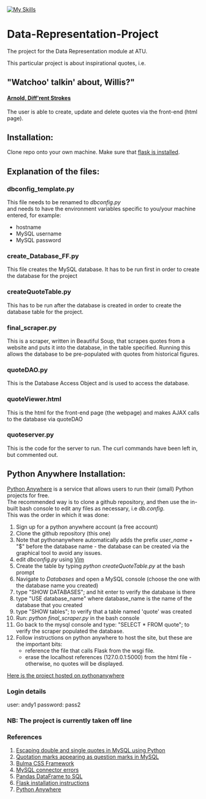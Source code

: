 [![My Skills](https://skillicons.dev/icons?i=python,mysql,flask&theme=light)](https://skillicons.dev)
</i>

# Data-Representation-Project
The project for the Data Representation module at ATU.<br>

This particular project is about inspirational quotes, i.e.

## "Watchoo' talkin' about, Willis?"
#### [Arnold, Diff'rent Strokes](https://www.bing.com/ck/a?!&&p=f1dd64d283bcf503JmltdHM9MTY3MzY1NDQwMCZpZ3VpZD0wYzg5YzZjYS1jNDhlLTZlYmUtMjQ5Ni1kNzhhYzVjMzZmMzQmaW5zaWQ9NTE5NA&ptn=3&hsh=3&fclid=0c89c6ca-c48e-6ebe-2496-d78ac5c36f34&psq=whatchoo+talkin+bout+willis&u=a1aHR0cHM6Ly93d3cueW91dHViZS5jb20vd2F0Y2g_dj1iSmQxUmt0allUVQ&ntb=1)


The user is able to create, update and delete quotes via the front-end (html page).


## Installation:

Clone repo onto your own machine.
Make sure that [flask is installed](https://flask.palletsprojects.com/en/1.1.x/installation/).

## Explanation of the files:

### dbconfig_template.py

This file needs to be renamed to *dbconfig.py*<br>
and needs to have the environment variables specific to you/your machine entered, for example:<br>
- hostname
- MySQL username
- MySQL password

### create_Database_FF.py

This file creates the MySQL database. It has to be run first in order to create the database for the project


### createQuoteTable.py

This has to be run after the database is created in order to create the database table for the project.


### final_scraper.py
This is a scraper, written in Beautiful Soup, that scrapes quotes from a website and puts it into the database, in the table specified. 
Running this allows the database to be pre-populated with quotes from historical figures.

### quoteDAO.py

This is the Database Access Object and is used to access the database. 


### quoteViewer.html

This is the html for the front-end page (the webpage) and makes AJAX calls to the database via quoteDAO

### quoteserver.py
This is the code for the server to run.
The curl commands have been left in, but commented out.


## Python Anywhere Installation:
[Python Anywhere](https://www.pythonanywhere.com/) is a service that allows users to run their (small) Python projects for free.<br>
The recommended way is to clone a github repository, and then use the in-built bash console to edit any files as necessary, i.e *db.config*.<br>
This was the order in which it was done:
1. Sign up for a python anywhere account (a free account)
2. Clone the github repository (this one)
3. Note that pythonanywhere automatically adds the prefix *user_name* + "$" before the database name - the database can be created via the graphical tool to avoid any issues.
4. edit *dbconfig.py* using [Vim](http://vimsheet.com/)
5. Create the table by typing *python createQuoteTable.py* at the bash prompt
6. Navigate to *Databases* and open a MySQL console (choose the one with the database name you created)
7. type "SHOW DATABASES"; and hit enter to verify the database is there
8. type "USE database_name" where database_name is the name of the database that you created
9. type "SHOW tables"; to verify that a table named 'quote' was created
10. Run: *python final_scraper.py* in the bash console
11. Go back to the mysql console and type: "SELECT * FROM quote"; to verify the scraper populated the database.
12. Follow instructions on python anywhere to host the site, but these are the important bits:
    - reference the file that calls Flask from the wsgi file.
    - erase the localhost references (127.0.0.1:5000) from the html file - otherwise, no quotes will be displayed.

[Here is the project hosted on pythonanywhere](http://irishfab.pythonanywhere.com/)

### Login details
user: andy1
password: pass2

### NB: The project is currently taken off line

### References

1. [Escaping double and single quotes in MySQL using Python](https://stackoverflow.com/questions/36512985/escaping-single-and-double-quotes-for-mysql-in-python)<br>
2. [Quotation marks appearing as question marks in MySQL](https://stackoverflow.com/questions/41043922/characters-appear-as-question-marks-in-mysql)<br>
3. [Bulma CSS Framework](https://bulma.io/)<br>
4. [MySQL connector errors](https://stackoverflow.com/questions/63689559/mysql-connector-errors-programmingerror-not-enough-parameters-for-the-sql-state)<br>
5. [Pandas DataFrame to SQL](https://pandas.pydata.org/pandas-docs/stable/reference/api/pandas.DataFrame.to_sql.html)<br>
6. [Flask installation instructions](https://flask.palletsprojects.com/en/1.1.x/installation/)<br>
7. [Python Anywhere](https://help.pythonanywhere.com/pages/UploadingAndDownloadingFiles)<br>
 []()<br>
 []()<br>
 []()<br>
